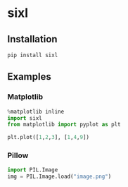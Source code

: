 # sixl

## Installation

```
pip install sixl
```

## Examples

### Matplotlib

```python
%matplotlib inline
import sixl
from matplotlib import pyplot as plt

plt.plot([1,2,3], [1,4,9])
```

### Pillow

```python
import PIL.Image
img = PIL.Image.load("image.png")
```
